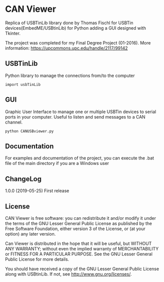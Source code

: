 # CAN Viewer
Replica of USBTinLib library done by Thomas Fischl for USBTin devices(EmbedME/USBtinLib) for Python adding a GUI designed with Tkinter.

The project was completed for my Final Degree Project (01-2016). More information: https://upcommons.upc.edu/handle/2117/99142

## USBTinLib
Python library to manage the connections from/to the computer

`import usbTinLib`

## GUI
Graphic User Interface to manage one or multiple USBTin devices to serial ports in your computer. Useful to listen and send messages to a CAN channel.

`python CANUSBviewer.py`

## Documentation
For examples and documentation of the project, you can execute the .bat file of the main directory if you are a Windows user

## ChangeLog
1.0.0 (2019-05-25) First release

## License
CAN Viewer is free software: you can redistribute it and/or modify it under the terms of the GNU Lesser General Public License as published by the Free Software Foundation, either version 3 of the License, or (at your option) any later version.

Can Viewer is distributed in the hope that it will be useful, but WITHOUT ANY WARRANTY; without even the implied warranty of MERCHANTABILITY or FITNESS FOR A PARTICULAR PURPOSE. See the GNU Lesser General Public License for more details.

You should have received a copy of the GNU Lesser General Public License along with USBtinLib. If not, see http://www.gnu.org/licenses/.
